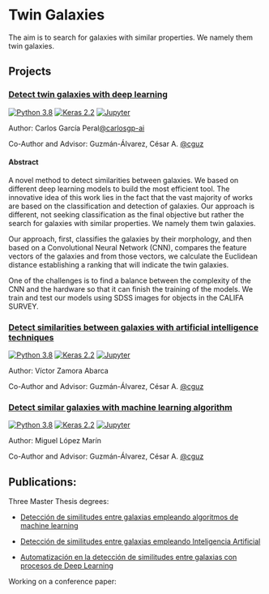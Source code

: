 # Twin Galaxies

The aim is to search for galaxies with similar properties. We namely them twin galaxies.


## Projects

### [Detect twin galaxies with deep learning](https://github.com/cguz/twin-galaxies/src/cnn-augmentation/)

[![Python 3.8](https://img.shields.io/badge/python-3.8-blue.svg)](https://www.python.org/downloads/release/python-380/) [![Keras 2.2](https://img.shields.io/badge/Keras-2.2-blue)](https://github.com/keras-team/keras/releases/tag/2.2.0) [![Jupyter](https://img.shields.io/badge/Jupyter-Notebook-yellow)](https://github.com/jupyter/notebook/releases/tag/6.2.0) 

Author: Carlos García Peral[@carlosgp-ai](https://github.com/carlosgp-ai)

Co-Author and Advisor: Guzmán-Álvarez, César A. [@cguz](https://github.com/cguz)

#### Abstract

A novel method to detect similarities between galaxies. We based on different deep learning models to build the most efficient tool. The innovative idea of this work lies in the fact that the vast majority of works are based on the classification and detection of galaxies. Our approach is different, not seeking classification as the final objective but rather the search for galaxies with similar properties. We namely them twin galaxies.

Our approach, first, classifies the galaxies by their morphology, and then based on a Convolutional Neural Network (CNN), compares the feature vectors of the galaxies and from those vectors, we calculate the Euclidean distance establishing a ranking that will indicate the twin galaxies. 

One of the challenges is to find a balance between the complexity of the CNN and the hardware so that it can finish the training of the models.  We train and test our models using SDSS images for objects in the CALIFA SURVEY.


### [Detect similarities between galaxies with artificial intelligence techniques](https://github.com/cguz/twin-galaxies/src/cnn-orb/)

[![Python 3.8](https://img.shields.io/badge/python-3.8-blue.svg)](https://www.python.org/downloads/release/python-380/) [![Keras 2.2](https://img.shields.io/badge/Keras-2.2-blue)](https://github.com/keras-team/keras/releases/tag/2.2.0) [![Jupyter](https://img.shields.io/badge/Jupyter-Notebook-yellow)](https://github.com/jupyter/notebook/releases/tag/6.2.0) 

Author: Víctor Zamora Abarca

Co-Author and Advisor: Guzmán-Álvarez, César A. [@cguz](https://github.com/cguz)


### [Detect similar galaxies with machine learning algorithm](https://github.com/cguz/twin-galaxies/src/orb-resnet50/)

[![Python 3.8](https://img.shields.io/badge/python-3.8-blue.svg)](https://www.python.org/downloads/release/python-380/) [![Keras 2.2](https://img.shields.io/badge/Keras-2.2-blue)](https://github.com/keras-team/keras/releases/tag/2.2.0) [![Jupyter](https://img.shields.io/badge/Jupyter-Notebook-yellow)](https://github.com/jupyter/notebook/releases/tag/6.2.0) 

Author: Miguel López Marín 

Co-Author and Advisor: Guzmán-Álvarez, César A. [@cguz](https://github.com/cguz)


## Publications:

Three Master Thesis degrees:

* [Detección de similitudes entre galaxias empleando algoritmos de machine learning](https://github.com/cguz/twin-galaxies/src/orb-resnet50/tfm-miguel-lopez.pdf)

* [Detección de similitudes entre galaxias empleando Inteligencia Artificial](https://github.com/cguz/cnn-orb/tfm-victor-zamora.pdf)

* [Automatización en la detección de similitudes entre galaxias con procesos de Deep Learning](https://github.com/cguz/cnn-augmentation/tfe-carlos-garcia-peral.pdf)


Working on a conference paper:

